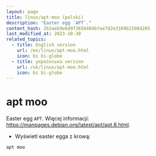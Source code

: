 ```yaml
---
layout: page
title: linux/apt-moo (polski)
description: "Easter egg `APT`."
content_hash: 2b3aeb9e6d9f3650484bfae7d2e3169b1508d205
last_modified_at: 2023-10-30
related_topics:
  - title: English version
    url: /en/linux/apt-moo.html
    icon: bi bi-globe
  - title: українська version
    url: /uk/linux/apt-moo.html
    icon: bi bi-globe
---
```

# apt moo

Easter egg `APT`.
Więcej informacji: <https://manpages.debian.org/latest/apt/apt.8.html>.

- Wyświetl easter egga z krową:

`apt moo`

